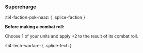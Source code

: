 ### **Supercharge**
:ti4-faction-pok-naaz:
{ .splice-faction }

**Before making a combat roll:**

Choose 1 of your units and apply +2 to the result of its combat roll.

:ti4-tech-warfare:
{ .splice-tech }
